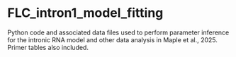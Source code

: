 # FLC_intron1_model_fitting
Python code and associated data files used to perform parameter inference for the intronic RNA model and other data analysis in Maple et al., 2025. Primer tables also included.
